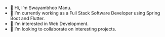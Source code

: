 - 👋 Hi, I’m Swayambhoo Manu.
- 🌱 I’m currently working as a Full Stack Software Developer using Spring Boot and Flutter.
- 👀 I’m interested in Web Development.
- 💞️ I’m looking to collaborate on interesting projects.

<!---
Swayambhoo-Manu/Swayambhoo-Manu is a ✨ special ✨ repository because its `README.md` (this file) appears on your GitHub profile.
You can click the Preview link to take a look at your changes.
--->
